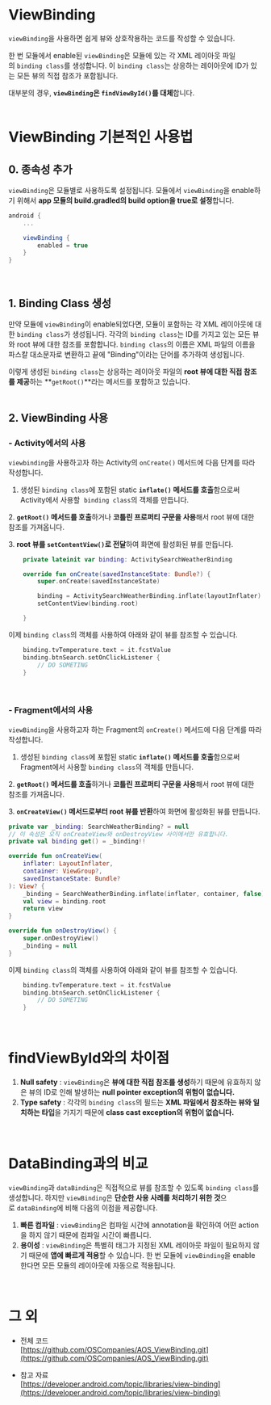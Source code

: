 # ViewBinding
`viewBinding`을 사용하면 쉽게 뷰와 상호작용하는 코드를 작성할 수 있습니다. 

한 번 모듈에서 enable된 `viewBinding`은 모듈에 있는 각 XML 레이아웃 파일의 `binding class`를 생성합니다. 이 `binding class`는 상응하는 레이아웃에 ID가 있는 모든 뷰의 직접 참조가 포함됩니다.

대부분의 경우, **`viewBinding`은 `findViewById()`를 대체**합니다.
<br/><br/>
# **ViewBinding 기본적인 사용법**

## **0. 종속성 추가**

`viewBinding`은 모듈별로 사용하도록 설정됩니다. 모듈에서 `viewBinding`을 enable하기 위해서 **app 모듈의 build.gradled의 build option을 true로 설정**합니다.

```groovy
android {
    ...

    viewBinding {
        enabled = true
    }
}
```
<br/>

## **1. Binding Class 생성**

만약 모듈에 `viewBinding`이 enable되었다면, 모듈이 포함하는 각 XML 레이아웃에 대한 `binding class`가 생성됩니다. 각각의 `binding class`는 ID를 가지고 있는 모든 뷰와 root 뷰에 대한 참조를 포함합니다. `binding class`의 이름은 XML 파일의 이름을 파스칼 대소문자로 변환하고 끝에 "Binding"이라는 단어를 추가하여 생성됩니다.

이렇게 생성된 `binding class`는 상응하는 레이아웃 파일의 **root 뷰에 대한 직접 참조를 제공**하는 **`getRoot()`**라는 메서드를 포함하고 있습니다.<br/><br/>

## **2. ViewBinding 사용**

### - **Activity에서의 사용**

`viewbinding`을 사용하고자 하는 Activity의 `onCreate()` 메서드에 다음 단계를 따라 작성합니다.

1. 생성된 `binding class`에 포함된 static **`inflate()` 메서드를 호출**함으로써 Activity에서 사용할  `binding class`의 객체를 만듭니다.

2. **`getRoot()` 메서드를 호출**하거나 **코틀린 프로퍼티 구문을 사용**해서 root 뷰에 대한 참조를 가져옵니다.

3. **root 뷰를 `setContentView()`로 전달**하여 화면에 활성화된 뷰를 만듭니다.

```kotlin
    private lateinit var binding: ActivitySearchWeatherBinding

    override fun onCreate(savedInstanceState: Bundle?) {
        super.onCreate(savedInstanceState)

        binding = ActivitySearchWeatherBinding.inflate(layoutInflater)
        setContentView(binding.root)

    }
```

이제 `binding class`의 객체를 사용하여 아래와 같이 뷰를 참조할 수 있습니다.

```kotlin
    binding.tvTemperature.text = it.fcstValue
    binding.btnSearch.setOnClickListener {
        // DO SOMETING
    }
```
<br/>

### - **Fragment에서의 사용**

`viewBinding`을 사용하고자 하는 Fragment의 `onCreate()` 메서드에 다음 단계를 따라 작성합니다.

1. 생성된 `binding class`에 포함된 static **`inflate()` 메서드를 호출**함으로써 Fragment에서 사용할 `binding class`의 객체를 만듭니다.

2. **`getRoot()` 메서드를 호출**하거나 **코틀린 프로퍼티 구문을 사용**해서 root 뷰에 대한 참조를 가져옵니다.

3. **`onCreateView()` 메서드로부터 root 뷰를 반환**하여 화면에 활성화된 뷰를 만듭니다.

```kotlin
private var _binding: SearchWeatherBinding? = null
// 이 속성은 오직 onCreateView와 onDestroyView 사이에서만 유효합니다.
private val binding get() = _binding!!

override fun onCreateView(
    inflater: LayoutInflater,
    container: ViewGroup?,
    savedInstanceState: Bundle?
): View? {
    _binding = SearchWeatherBinding.inflate(inflater, container, false)
    val view = binding.root
    return view
}

override fun onDestroyView() {
    super.onDestroyView()
    _binding = null
}
```

이제 `binding class`의 객체를 사용하여 아래와 같이 뷰를 참조할 수 있습니다.

```kotlin
    binding.tvTemperature.text = it.fcstValue
    binding.btnSearch.setOnClickListener {
        // DO SOMETING
    }
```
<br/>

# **findViewById와의 차이점**

1. **Null safety** : `viewBinding`은 **뷰에 대한 직접 참조를 생성**하기 때문에 유효하지 않은 뷰의 ID로 인해 발생하는 **null pointer exception의 위험이 없습니다.**
2. **Type safety** : 각각의 `binding class`의 필드는 **XML 파일에서 참조하는 뷰와 일치하는 타입**을 가지기 때문에 **class cast exception의 위험이 없습니다.**
<br/>

# **DataBinding과의 비교**

`viewBinding`과 `dataBinding`은 직접적으로 뷰를 참조할 수 있도록 `binding class`를 생성합니다. 하지만 `viewBinding`은 **단순한 사용 사례를 처리하기 위한 것**으로 `dataBinding`에 비해 다음의 이점을 제공합니다.

1. **빠른 컴파일** : `viewBinding`은 컴파일 시간에 annotation을 확인하여 어떤 action을 하지 않기 때문에 컴파일 시간이 빠릅니다.
2. **용이성** : `viewBinding`은 특별히 태그가 지정된 XML 레이아웃 파일이 필요하지 않기 때문에 **앱에 빠르게 적용**할 수 있습니다. 한 번 모듈에 `viewBinding`을 enable 한다면 모든 모듈의 레이아웃에 자동으로 적용됩니다.
<br/>

# 그 외

- 전체 코드  
[https://github.com/OSCompanies/AOS_ViewBinding.git](https://github.com/OSCompanies/AOS_ViewBinding.git)

- 참고 자료  
[https://developer.android.com/topic/libraries/view-binding](https://developer.android.com/topic/libraries/view-binding)
